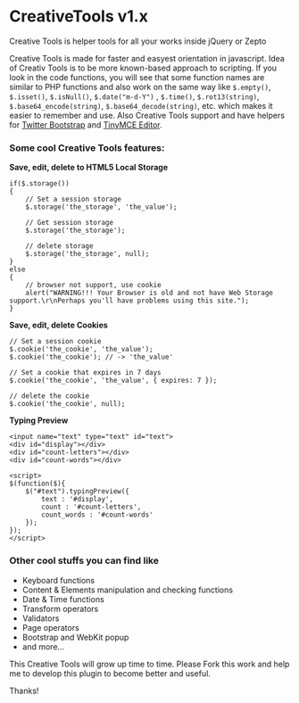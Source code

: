 # CreativeTools v1.x
Creative Tools is helper tools for all your works inside jQuery or Zepto

Creative Tools is made for faster and easyest orientation in javascript. Idea of Creativ Tools is to be more known-based approach to scripting. If you look in the code functions, you will see that some function names are similar to PHP functions and also work on the same way like `$.empty()`, `$.isset()`, `$.isNull()`, `$.date("m-d-Y")` , `$.time()`, `$.rot13(string)`, `$.base64_encode(string)`, `$.base64_decode(string)`, etc. which makes it easier to remember and use. Also Creative Tools support and have helpers for <a href="http://getbootstrap.com/" target="_blank">Twitter Bootstrap</a> and <a href="http://www.tinymce.com/" target="_blank">TinyMCE Editor</a>.

### Some cool Creative Tools features:

**Save, edit, delete to HTML5 Local Storage**
```
if($.storage())
{
	// Set a session storage
	$.storage('the_storage', 'the_value');
	
	// Get session storage
	$.storage('the_storage');
	
	// delete storage
	$.storage('the_storage', null);
}
else
{
	// browser not support, use cookie
   	alert("WARNING!!! Your Browser is old and not have Web Storage support.\r\nPerhaps you'll have problems using this site.");
}
```

**Save, edit, delete Cookies**
```
// Set a session cookie
$.cookie('the_cookie', 'the_value');
$.cookie('the_cookie'); // -> 'the_value'

// Set a cookie that expires in 7 days
$.cookie('the_cookie', 'the_value', { expires: 7 });

// delete the cookie
$.cookie('the_cookie', null);
```

**Typing Preview**
```
<input name="text" type="text" id="text">
<div id="display"></div>
<div id="count-letters"></div>
<div id="count-words"></div>

<script>
$(function($){
	$("#text").typingPreview({
		text : '#display',
		count : '#count-letters',
		count_words : '#count-words'
	});
});
</script>
```

### Other cool stuffs you can find like
- Keyboard functions
- Content & Elements manipulation and checking functions
- Date & Time functions
- Transform operators
- Validators
- Page operators
- Bootstrap and WebKit popup
- and more...

This Creative Tools will grow up time to time. Please Fork this work and help me to develop this plugin to become better and useful.

Thanks!
